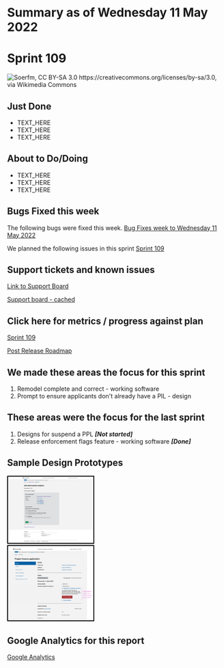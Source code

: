 # Summary as of Wednesday 11 May 2022 

# Sprint 109

![Soerfm, CC BY-SA 3.0 <https://creativecommons.org/licenses/by-sa/3.0>, via Wikimedia Commons](grapsh/pelican.jpg)

## Just Done
* TEXT_HERE
* TEXT_HERE
* TEXT_HERE

## About to Do/Doing
* TEXT_HERE
* TEXT_HERE
* TEXT_HERE

## Bugs Fixed this week
The following bugs were fixed this week.
[Bug Fixes week to Wednesday 11 May 2022](graphs/bugs11052022.png)

We planned the following issues in this sprint 
[Sprint 109](graphs/sprint11052022.png)

## Support tickets and known issues
[Link to Support Board](https://collaboration.homeoffice.gov.uk/jira/secure/RapidBoard.jspa?rapidView=1717&selectedIssue=ASSB-253)

[Support board - cached](graphs/supportBoard11052022.png)

## Click here for metrics / progress against plan
[Sprint 109](graphs/progress11052022.png)

[Post Release Roadmap](graphs/roadmap11052022.png)

## We made these areas the focus for this sprint
1. Remodel complete and correct - working software 
2. Prompt to ensure applicants don't already have a PIL - design

## These areas were the focus for the last sprint
1. Designs for suspend a PPL ***[Not started]***
2. Release enforcement flags feature - working software ***[Done]***

## Sample Design Prototypes
<a href="graphs/proto1_11052022.png"><img src="graphs/proto1_11052022.png" alt="HTML5 Icon" width="200" style="border:2px solid black"></a>
<br>
<a href="graphs/proto2_11052022.png"><img src="graphs/proto2_11052022.png" alt="HTML5 Icon" width="200" style="border:2px solid black"></a>
<br>


## Google Analytics for this report
[Google Analytics](graphs/GA11052022.png)

